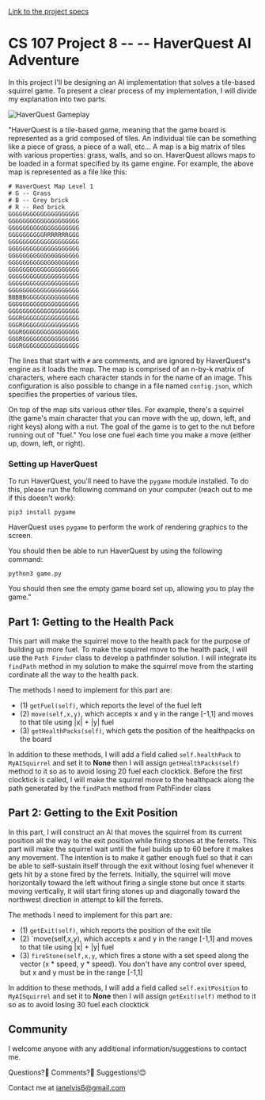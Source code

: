 [Link to the project specs](https://github.com/kmicinski/cs107-p8/blob/master/README.md)


# CS 107 Project 8 -- -- HaverQuest AI Adventure


In this project I'll be designing an AI implementation that solves a
tile-based squirrel game. To present a clear process of my implementation,
I will divide my explanation into two parts. 

![HaverQuest Gameplay](./gameplay.png)

"HaverQuest is a tile-based game, meaning that the game board is
represented as a grid composed of tiles. An individual tile can be
something like a piece of grass, a piece of a wall, etc... A map is a
big matrix of tiles with various properties: grass, walls, and so
on. HaverQuest allows maps to be loaded in a format specified by its
game engine. For example, the above map is represented as a file like
this:

```
# HaverQuest Map Level 1
# G -- Grass
# B -- Grey brick
# R -- Red brick
GGGGGGGGGGGGGGGGGGGG
GGGGGGGGGGGGGGGGGGGG
GGGGGGGGGGGGGGGGGGGG
GGGGGGGGGGRRRRRRRGGG
GGGGGGGGGGGGGGGGGGGG
GGGGGGGGGGGGGGGGGGGG
GGGGGGGGGGGGGGGGGGGG
GGGGGGGGGGGGGGGGGGGG
GGGGGGGGGGGGGGGGGGGG
GGGGGGGGGGGGGGGGGGGG
GGGGGGGGGGGGGGGGGGGG
GGGGGGGGGGGGGGGGGGGG
BBBBBGGGGGGGGGGGGGGG
GGGGGGGGGGGGGGGGGGGG
GGGGGGGGGGGGGGGGGGGG
GGGRGGGGGGGGGGGGGGGG
GGGRGGGGGGGGGGGGGGGG
GGGRGGGGGGGGGGGGGGGG
GGGRGGGGGGGGGGGGGGGG
GGGRGGGGGGGGGGGGGGGG
```

The lines that start with `#` are comments, and are ignored by
HaverQuest's engine as it loads the map. The map is comprised of an
n-by-k matrix of characters, where each character stands in for the
name of an image. This configuration is also possible to change in a
file named `config.json`, which specifies the properties of various
tiles.

On top of the map sits various other tiles. For example, there's a
squirrel (the game's main character that you can move with the up,
down, left, and right keys) along with a nut. The goal of the game is
to get to the nut before running out of "fuel." You lose one fuel each
time you make a move (either up, down, left, or right).


### Setting up HaverQuest

To run HaverQuest, you'll need to have the `pygame` module
installed. To do this, please run the following command on your
computer (reach out to me if this doesn't work):

    pip3 install pygame

HaverQuest uses `pygame` to perform the work of rendering graphics to
the screen.

You should then be able to run HaverQuest by using the following
command:

    python3 game.py

You should then see the empty game board set up, allowing you to play
the game."


## Part 1: Getting to the Health Pack

This part will make the squirrel move to the health pack for the
purpose of building up more fuel. To make the squirrel move to the health pack, 
I will use the `Path Finder` class to develop a pathfinder solution. I will 
integrate its `findPath` method in my solution to make the squirrel 
move from the starting cordinate all the way to the health pack.

The methods I need to implement for this part are:

- (1) `getFuel(self)`, which reports the level of the fuel left
- (2) `move(self,x,y)`,  which accepts x and y in the range [-1,1] and 
moves to that tile using |x| + |y| fuel
- (3) `getHealthPacks(self)`, which gets the position of the healthpacks 
on the board 

In addition to these methods, I will add a field called `self.healthPack` 
to `MyAISquirrel` and set it to **None** then I will assign 
`getHealthPacks(self)` method to it so as to avoid losing 20 fuel each clocktick.
Before the first clocktick is called, I will make the squirrel move to the 
healthpack along the path generated by the `findPath` method from PathFinder class




## Part 2: Getting to the Exit Position

In this part, I will construct an AI that moves the squirrel from its 
current position all the way to the exit position while firing stones 
at the ferrets. This part will make the squirrel wait until the fuel builds up to 60 
before it makes any movement. The intention is to make it gather enough fuel so that 
it can be able to self-sustain itself through the exit without losing fuel whenever 
it gets hit by a stone fired by the ferrets. Initially, the squirrel will move horizontally
toward the left without firing a single stone but once it starts moving vertically, 
it will start firing stones up and diagonally toward the northwest direction
in attempt to kill the ferrets. 

The methods I need to implement for this part are:

- (1) `getExit(self)`, which reports the position of the exit tile
- (2) `move(self,x,y),  which accepts x and y in the range [-1,1] and 
moves to that tile using |x| + |y| fuel
- (3) `fireStone(self,x,y`, which fires a stone with a set speed along
the vector (x * speed, y * speed). You don't have any control over speed, 
but x and y must be in the range [-1,1]

In addition to these methods, I will add a field called `self.exitPosition` 
to `MyAISquirrel` and set it to **None** then I will assign 
`getExit(self)` method to it so as to avoid losing 30 fuel each clocktick

## Community
I welcome anyone with any additional information/suggestions to contact me.

Questions?🤔 Comments?🤨 Suggestions!😊

Contact me at ianelvis6@gmail.com

